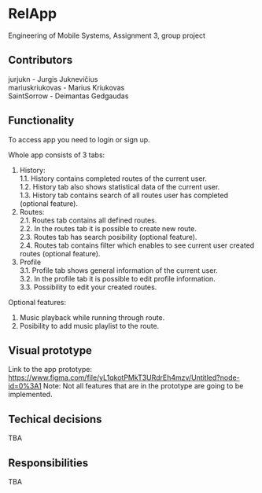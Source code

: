 # RelApp
Engineering of Mobile Systems, Assignment 3, group project


## Contributors
jurjukn - Jurgis Juknevičius <br/>
mariuskriukovas - Marius Kriukovas <br/>
SaintSorrow - Deimantas Gedgaudas <br/>



## Functionality
To access app you need to login or sign up.

Whole app consists of 3 tabs: <br/>
  1. History: <br/>
    1.1. History contains completed routes of the current user. <br/>
    1.2. History tab also shows statistical data of the current user. <br/>
    1.3. History tab contains search of all routes user has completed (optional feature). <br/>
  2. Routes: <br/>
    2.1. Routes tab contains all defined routes. <br/>
    2.2. In the routes tab it is possible to create new route. <br/>
    2.3. Routes tab has search posibility (optional feature). <br/>
    2.4. Routes tab contains filter which enables to see current user created routes (optional feature). <br/>
  3. Profile <br/>
    3.1. Profile tab shows general information of the current user. <br/>
    3.2. In the profile tab it is possible to edit profile information. <br/>
    3.3. Possibility to edit your created routes. <br/>
    
Optional features: <br/>
  1. Music playback while running through route.
  2. Posibility to add music playlist to the route.
    
## Visual prototype
Link to the app prototype: https://www.figma.com/file/yL1qkotPMkT3URdrEh4mzv/Untitled?node-id=0%3A1
Note: Not all features that are in the prototype are going to be implemented.

## Techical decisions
TBA

## Responsibilities
TBA

